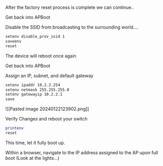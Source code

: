 After the factory reset process is complete we can continue..

Get back into APBoot

Disable the SSID from broadcasting to the surrounding world....

```bash
setenv disable_prov_ssid 1
saveenv
reset
```
The device will reboot once again

Get back into APBoot

Assign an IP, subnet, and default gateway
```bash
setenv ipaddr 10.2.2.254
setenv netmask 255.255.255.0
setenv gatewayip 10.2.2.1
save
```
![[Pasted image 20240122123902.png]]

Verify Changes and reboot your switch
```bash
printenv
reset
```

This time, let it fully boot up.

 Within a browser, navigate to the IP address assigned to the AP upon full boot (Look at the lights...)

